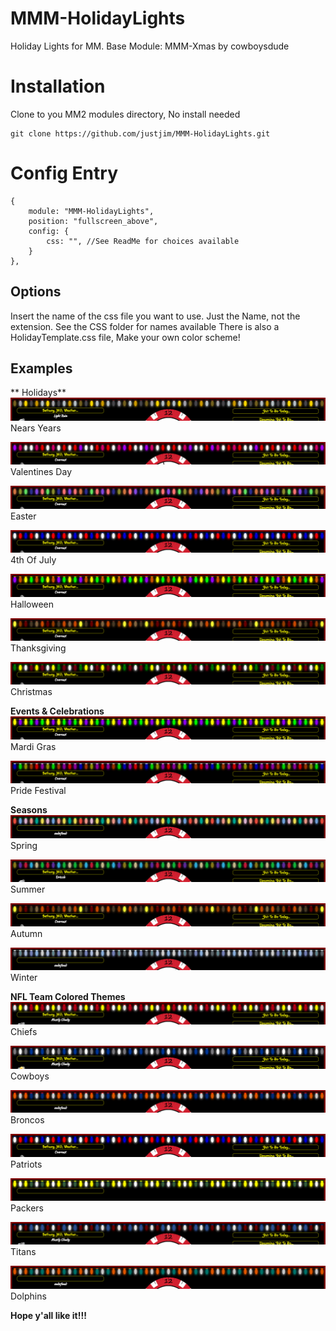 # MMM-HolidayLights
Holiday Lights for MM. Base Module: MMM-Xmas by cowboysdude

# Installation
  
Clone to you MM2 modules directory, No install needed

	git clone https://github.com/justjim/MMM-HolidayLights.git
     
# Config Entry

	{
		module: "MMM-HolidayLights",
		position: "fullscreen_above",
		config: {
			css: "", //See ReadMe for choices available
		}
	},

## Options

Insert the name of the css file you want to use. Just the Name, not the extension.
See the CSS folder for names available
There is also a HolidayTemplate.css file, Make your own color scheme!

## Examples

** Holidays**
![](images/NewYears.png)
Nears Years

![](images/Valentine.png)
Valentines Day

![](images/Easter.png)
Easter

![](images/FourthOfJuly.png)
4th Of July

![](images/Halloween.png)
Halloween

![](images/Thanksgiving.png)
Thanksgiving

![](images/Christmas.png)
Christmas


**Events & Celebrations**
![](images/MardiGras.png)
Mardi Gras

![](images/Pride.png)
Pride Festival

**Seasons**
![](images/Spring.png)
Spring

![](images/Summer.png)
Summer

![](images/Autumn.png)
Autumn

![](images/Winter.png)
Winter


**NFL Team Colored Themes**
![](images/Chiefs.png)
Chiefs

![](images/Cowboys.png)
Cowboys

![](images/Broncos.png)
Broncos

![](images/Patriots.png)
Patriots

![](images/Packers.png)
Packers

![](images/Titans.png)
Titans

![](images/Dolphins.png)
Dolphins

     
**Hope y'all like it!!!**
